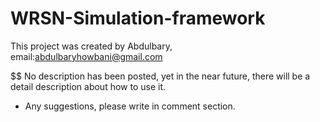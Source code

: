 # WRSN-Simulation-framework

This project was created by Abdulbary, email:abdulbaryhowbani@gmail.com


$$ No description has been posted, yet in the near future, there will be a detail description about how to use it.

* Any suggestions, please write in comment section.
